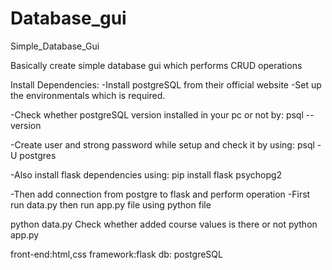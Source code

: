 # Database_gui
Simple_Database_Gui 

Basically create simple database gui which performs CRUD operations

Install Dependencies: 
-Install postgreSQL from their official website 
-Set up the environmentals which is required.

-Check whether postgreSQL version installed in your pc or not by: 
psql --version 

-Create user and strong password while setup and check it by using: 
psql -U postgres 

-Also install flask dependencies using: 
pip install flask psychopg2 

-Then add connection from postgre to flask and perform operation
-First run data.py then run app.py file using python file

python data.py
Check whether added course values is there or not
python app.py

front-end:html,css framework:flask db: postgreSQL
